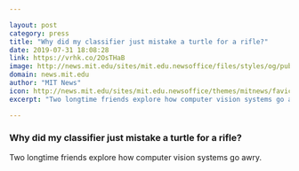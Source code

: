 ```yaml
---

layout: post
category: press
title: "Why did my classifier just mistake a turtle for a rifle?"
date: 2019-07-31 18:08:28
link: https://vrhk.co/2OsTHaB
image: http://news.mit.edu/sites/mit.edu.newsoffice/files/styles/og/public/images/2019/logan-engstrom-andrew-ilyas-mit-eecs-00_0.jpg
domain: news.mit.edu
author: "MIT News"
icon: http://news.mit.edu/sites/mit.edu.newsoffice/themes/mitnews/favicon.ico
excerpt: "Two longtime friends explore how computer vision systems go awry."

---
```


### Why did my classifier just mistake a turtle for a rifle?

Two longtime friends explore how computer vision systems go awry.